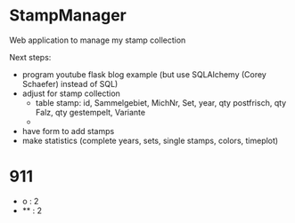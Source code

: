 # StampManager

Web application to manage my stamp collection

Next steps:
- program youtube flask blog example (but use SQLAlchemy (Corey Schaefer) instead of SQL)
- adjust for stamp collection
  - table stamp: id, Sammelgebiet, MichNr, Set, year, qty postfrisch, qty Falz, qty gestempelt,  Variante 
  - 
- have form to add stamps
- make statistics (complete years, sets, single stamps, colors, timeplot)


# 911
- o : 2
- ** : 2
